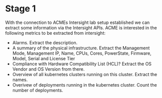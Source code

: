 # Stage 1

With the connection to ACMEs Intersight lab setup established we can extract some information via the Intersight APIs. 
ACME is interested in the following metrics to be extracted from intersight:

* Alarms. Extract the description.
* A summary of the physical infrastructure. Extract the Management Mode, Management IP, Name, CPUs, Cores, PowerState, Firmware, Model, Serial and License Tier
* Compliance with Hardware Compatibility List (HCL)? Extract the OS Vendor and OS Version from there.
* Overview of all kubernetes clusters running on this cluster. Extract the names.
* Overivew of deployments running in the kubernetes cluster. Count the number of deployments.
